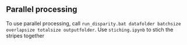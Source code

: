 ## Parallel processing
To use parallel processing, call `run_disparity.bat datafolder batchsize overlapsize totalsize outputfolder`. Use `stiching.ipynb` to stich the stripes together